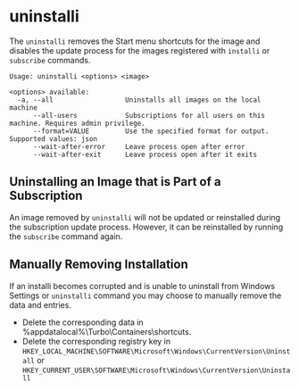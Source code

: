 # uninstalli

The `uninstalli` removes the Start menu shortcuts for the image and disables the update process for the images registered with `installi` or `subscribe` commands.

```
Usage: uninstalli <options> <image>

<options> available:
  -a, --all                  Uninstalls all images on the local machine
      --all-users            Subscriptions for all users on this machine. Requires admin privilege.
      --format=VALUE         Use the specified format for output. Supported values: json
      --wait-after-error     Leave process open after error
      --wait-after-exit      Leave process open after it exits
```

## Uninstalling an Image that is Part of a Subscription

An image removed by `uninstalli` will not be updated or reinstalled during the subscription update process. However, it can be reinstalled by running the `subscribe` command again.

## Manually Removing Installation

If an installi becomes corrupted and is unable to uninstall from Windows Settings or `uninstalli` command you may choose to manually remove the data and entries.

- Delete the corresponding data in %appdatalocal%\Turbo\Containers\shortcuts.
- Delete the corresponding registry key in `HKEY_LOCAL_MACHINE\SOFTWARE\Microsoft\Windows\CurrentVersion\Uninstall` or `HKEY_CURRENT_USER\SOFTWARE\Microsoft\Windows\CurrentVersion\Uninstall`
